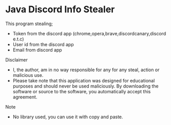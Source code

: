 # Java Discord Info Stealer

This program stealing;
- Token from the discord app (chrome,opera,brave,discordcanary,discord e.t.c)
- User id from the discord app
- Email from discord app

Disclaimer
- I, the author, am in no way responsible for any for any steal, action or malicious use.
- Please take note that this application was designed for educational purposes and should never be used maliciously. By downloading the software or source to the software, you automatically accept this agreement.

Note
- No library used, you can use it with copy and paste.
